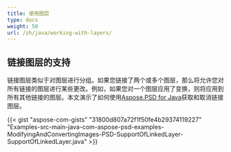 ```yaml
---
title: 使用图层
type: docs
weight: 50
url: /zh/java/working-with-layers/
---
```


## **链接图层的支持**
链接图层类似于对图层进行分组。如果您链接了两个或多个图层，那么将允许您对所有链接的图层进行某些更改。例如，如果您对一个图层应用了变换，则将应用到所有其他链接的图层。本文演示了如何使用[Aspose.PSD for Java](https://products.aspose.com/psd/java)获取和取消链接图层。



{{< gist "aspose-com-gists" "31800d807a72f1f50fe4b29374119227" "Examples-src-main-java-com-aspose-psd-examples-ModifyingAndConvertingImages-PSD-SupportOfLinkedLayer-SupportOfLinkedLayer.java" >}}
